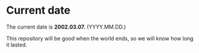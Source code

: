 # Current date

The current date is **2002.03.07.** (YYYY.MM.DD.)

This repository will be good when the world ends, so we will know how long it lasted.